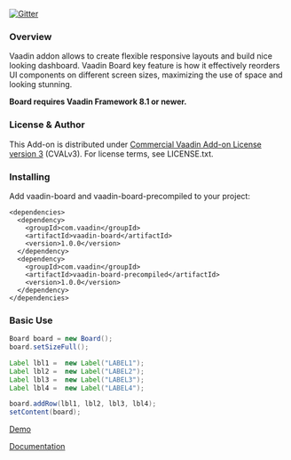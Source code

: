 [![Gitter](https://badges.gitter.im/Join%20Chat.svg)](https://gitter.im/vaadin/web-components?utm_source=badge&utm_medium=badge&utm_campaign=pr-badge)

### Overview
Vaadin addon allows to create flexible responsive layouts and build nice looking dashboard.
Vaadin Board key feature is how it effectively reorders UI components on different screen sizes, maximizing the use of space and looking stunning.

**Board requires Vaadin Framework 8.1 or newer.**

### License & Author

This Add-on is distributed under [Commercial Vaadin Add-on License version 3](http://vaadin.com/license/cval-3) (CVALv3).
For license terms, see LICENSE.txt.

### Installing
Add vaadin-board and vaadin-board-precompiled to your project:
```
<dependencies>
  <dependency>
    <groupId>com.vaadin</groupId>
    <artifactId>vaadin-board</artifactId>
    <version>1.0.0</version>
  </dependency>
  <dependency>
    <groupId>com.vaadin</groupId>
    <artifactId>vaadin-board-precompiled</artifactId>
    <version>1.0.0</version>
  </dependency>
</dependencies>
```

### Basic Use

```java
Board board = new Board();
board.setSizeFull();

Label lbl1 =  new Label("LABEL1");
Label lbl2 =  new Label("LABEL2");
Label lbl3 =  new Label("LABEL3");
Label lbl4 =  new Label("LABEL4");

board.addRow(lbl1, lbl2, lbl3, lbl4);
setContent(board);
```

[Demo](https://demo.vaadin.com/vaadin-board)

[Documentation](https://vaadin.com/docs/-/part/board/board-overview.html)
